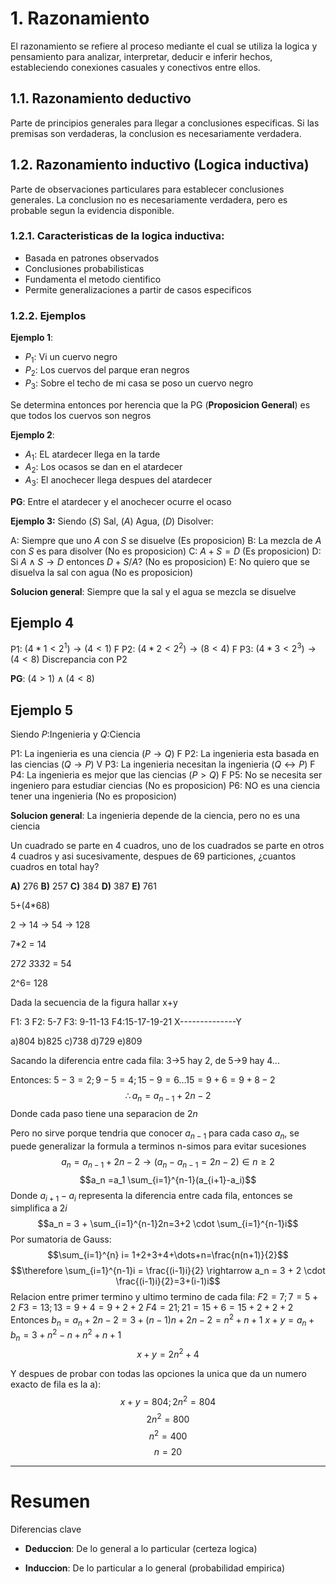 # 1. Razonamiento
El razonamiento se refiere al proceso mediante el cual se utiliza la logica y pensamiento para analizar, interpretar, deducir e inferir hechos, estableciendo conexiones casuales y conectivos entre ellos.
## 1.1. Razonamiento deductivo
Parte de principios generales para llegar a conclusiones especificas. Si las premisas son verdaderas, la conclusion es necesariamente verdadera.

## 1.2. Razonamiento inductivo (Logica inductiva)
Parte de observaciones particulares para establecer conclusiones generales. La conclusion no es necesariamente verdadera, pero es probable segun la evidencia disponible.

### 1.2.1. Caracteristicas de la logica inductiva:
- Basada en patrones observados
- Conclusiones probabilisticas
- Fundamenta el metodo cientifico
- Permite generalizaciones a partir de casos especificos

### 1.2.2. Ejemplos

**Ejemplo 1**:
- $P_{1}$: Vi un cuervo negro
- $P_{2}$: Los cuervos del parque eran negros
- $P_{3}$: Sobre el techo de mi casa se poso un cuervo negro

Se determina entonces por herencia que la PG (**Proposicion General**) es que todos los cuervos son negros

**Ejemplo 2**:
- $A_{1}$: EL atardecer llega en la tarde
- $A_{2}$: Los ocasos se dan en el atardecer
- $A_{3}$: El anochecer llega despues del atardecer

**PG**: Entre el atardecer y el anochecer ocurre el ocaso

**Ejemplo 3:**
Siendo ($S$) Sal, ($A$) Agua, ($D$) Disolver:

A: Siempre que uno $A$ con $S$ se disuelve (Es proposicion) 
B: La mezcla de $A$ con $S$ es para disolver (No es proposicion) 
C: $A+S=D$ (Es proposicion)
D: Si $A \land S \rightarrow D$ entonces $D+S/A$? (No es proposicion)
E: No quiero que se disuelva la sal con agua (No es proposicion)

**Solucion general**: Siempre que la sal y el agua se mezcla se disuelve

## Ejemplo 4
P1: $(4*1<2^1) \rightarrow (4<1)$ F
P2: $(4*2<2^2) \rightarrow (8<4)$ F
P3: $(4*3<2^3) \rightarrow (4<8)$ Discrepancia con P2

**PG**: $(4>1) \land (4<8)$

## Ejemplo 5

Siendo $P$:Ingenieria y $Q$:Ciencia

P1: La ingenieria es una ciencia $(P \rightarrow Q)$ F
P2: La ingenieria esta basada en las ciencias $(Q \rightarrow P)$ V
P3: La ingenieria necesitan la ingenieria $(Q \leftrightarrow P)$ F
P4: La ingenieria es mejor que las ciencias $(P>Q)$ F
P5: No se necesita ser ingeniero para estudiar ciencias (No es proposicion)
P6: NO es una ciencia tener una ingenieria (No es proposicion)

**Solucion general**: La ingenieria depende de la ciencia, pero no es una ciencia

Un cuadrado se parte en 4 cuadros, uno de los cuadrados se parte en otros 4 cuadros y asi sucesivamente, despues de 69 particiones, ¿cuantos cuadros en total hay?

**A)** 276
**B)** 257
**C)** 384
**D)** 387
**E)** 761

5+(4*68)

2 -> 14 -> 54 -> 128

7*2 = 14

27*2
3*3*3*2 = 54

2^6= 128

Dada la secuencia de la figura hallar x+y

F1:    3
F2:   5-7
F3: 9-11-13
F4:15-17-19-21
X--------------Y

a)804
b)825
c)738
d)729
e)809

Sacando la diferencia entre cada fila:
3->5 hay 2, de 5->9 hay 4...

Entonces:
$5-3=2;9-5=4;15-9=6 \dots 15=9+6=9+8-2$ $$\therefore a_n=a_{n-1} +2n - 2$$
Donde cada paso tiene una separacion de $2n$

Pero no sirve porque tendria que conocer $a_{n-1}$ para cada caso $a_n$, se puede generalizar la formula a terminos n-simos para evitar sucesiones
$$a_n=a_{n-1} +2n - 2 \rightarrow (a_n - a_{n-1} = 2n - 2) \in n \geq 2$$
$$a_n =a_1 \sum_{i=1}^{n-1}(a_{i+1}-a_i)$$ 
Donde $a_{i+1}-a_i$ representa la diferencia entre cada fila, entonces se simplifica a $2i$
$$a_n = 3 + \sum_{i=1}^{n-1}2n=3+2 \cdot \sum_{i=1}^{n-1}i$$
Por sumatoria de Gauss: $$\sum_{i=1}^{n} i= 1+2+3+4+\dots+n=\frac{n(n+1)}{2}$$
$$\therefore \sum_{i=1}^{n-1}i = \frac{(i-1)i}{2} \rightarrow a_n = 3 + 2 \cdot \frac{(i-1)i}{2}=3+(i-1)i$$
Relacion entre primer termino y ultimo termino de cada fila:
$F2=7; 7=5+2$
$F3=13; 13=9+4=9+2+2$
$F4=21; 21=15+6=15+2+2+2$
Entonces $b_n = a_n +2n - 2=3+(n-1)n +2n -2= n^2+n+1$
$x+y=a_n+b_n=3+n^2-n + n^2+n+1$
$$x+y=2n^2 + 4$$

Y despues de probar con todas las opciones la unica que da un numero exacto de fila es la a):
$$x+y=804; 2n^2=804$$
$$2n^2=800$$
$$n^2=400$$
$$n=20$$

---
# Resumen 
Diferencias clave
- **Deduccion**: De lo general a lo particular (certeza logica)

- **Induccion**: De lo particular a lo general (probabilidad empirica)




